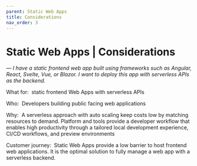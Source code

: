 ```yaml
---
parent: Static Web Apps
title: Considerations
nav_order: 3
---
```

# Static Web Apps | Considerations
*— I have a static frontend web app built using frameworks such as Angular, React, Svelte, Vue, or Blazor. I want to deploy this app with serverless APIs as the backend.*

What for:  static frontend Web Apps with serverless APIs

Who:  Developers building public facing web applications

Why:  A serverless approach with auto scaling keep costs low by matching resources to demand. Platform and tools provide a developer workflow that enables high productivity through a tailored local development experience, CI/CD workflows, and preview environments

Customer journey:  Static Web Apps provide a low barrier to host frontend web applications. It is the optimal solution to fully manage a web app with a serverless backend.